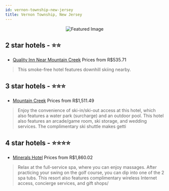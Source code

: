 ```yaml
---
id: vernon-township-new-jersey
title: Vernon Township, New Jersey
---
```


<center><img src="https://i.travelapi.com/hotels/2000000/1110000/1106700/1106662/d6475aa5_b.jpg" alt="Featured Image" /></center>


##  2 star hotels - ⭐️⭐️

-    [Quality Inn Near Mountain Creek](https://us.hurb.com/hotels/vernon-township/quality-inn-near-mountain-creek-JNP-JP213495?cmp=18055) Prices from R$535.71
   > This smoke-free hotel features downhill skiing nearby.

##  3 star hotels - ⭐️⭐️⭐️

-    [Mountain Creek](https://us.hurb.com/hotels/vernon-township/mountain-creek-JNP-JP054772?cmp=18055) Prices from R$1,511.49
   > Enjoy the convenience of ski-in/ski-out access at this hotel, which also features a water park (surcharge) and an outdoor pool. This hotel also features an arcade/game room, ski storage, and wedding services. The complimentary ski shuttle makes getti

##  4 star hotels - ⭐️⭐️⭐️⭐️

-    [Minerals Hotel](https://us.hurb.com/hotels/vernon-township/minerals-hotel-JNP-JP261844?cmp=18055) Prices from R$1,860.02
   > Relax at the full-service spa, where you can enjoy massages. After practicing your swing on the golf course, you can dip into one of the 2 spa tubs. This resort also features complimentary wireless Internet access, concierge services, and gift shops/
